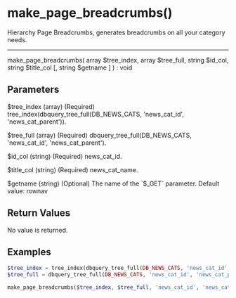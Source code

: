 # make_page_breadcrumbs()

Hierarchy Page Breadcrumbs, generates breadcrumbs on all your category needs.

---

make_page_breadcrumbs( array $tree_index, array $tree_full, string $id_col, string $title_col [, string $getname ] ) : void

## Parameters

$tree_index (array) (Required) tree_index(dbquery_tree_full(DB_NEWS_CATS, 'news_cat_id', 'news_cat_parent')).

$tree_full (array) (Required) dbquery_tree_full(DB_NEWS_CATS, 'news_cat_id', 'news_cat_parent').

$id_col (string) (Required) news_cat_id.

$title_col (string) (Required) news_cat_name.

$getname (string) (Optional) The name of the `$_GET` parameter. Default value: rownav

## Return Values

No value is returned.

## Examples

```php
$tree_index = tree_index(dbquery_tree_full(DB_NEWS_CATS, 'news_cat_id', 'news_cat_parent'));
$tree_full = dbquery_tree_full(DB_NEWS_CATS, 'news_cat_id', 'news_cat_parent');

make_page_breadcrumbs($tree_index, $tree_full, 'news_cat_id', 'news_cat_name');
```
